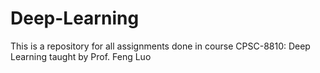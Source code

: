 # Deep-Learning
This is a repository for all assignments done in course CPSC-8810: Deep Learning taught by Prof. Feng Luo
